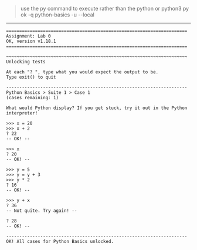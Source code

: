 > use the py command to execute rather than the python or python3
py ok -q python-basics -u --local
---
```
=====================================================================
Assignment: Lab 0
OK, version v1.18.1
=====================================================================

~~~~~~~~~~~~~~~~~~~~~~~~~~~~~~~~~~~~~~~~~~~~~~~~~~~~~~~~~~~~~~~~~~~~~
Unlocking tests

At each "? ", type what you would expect the output to be.
Type exit() to quit

---------------------------------------------------------------------
Python Basics > Suite 1 > Case 1
(cases remaining: 1)

What would Python display? If you get stuck, try it out in the Python
interpreter!

>>> x = 20
>>> x + 2
? 22
-- OK! --

>>> x
? 20
-- OK! --

>>> y = 5
>>> y = y + 3
>>> y * 2
? 16
-- OK! --

>>> y + x
? 36
-- Not quite. Try again! --

? 28
-- OK! --

---------------------------------------------------------------------
OK! All cases for Python Basics unlocked.
```